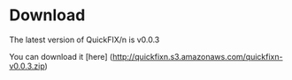 Download
========

The latest version of QuickFIX/n is v0.0.3

You can download it [here] (http://quickfixn.s3.amazonaws.com/quickfixn-v0.0.3.zip)
